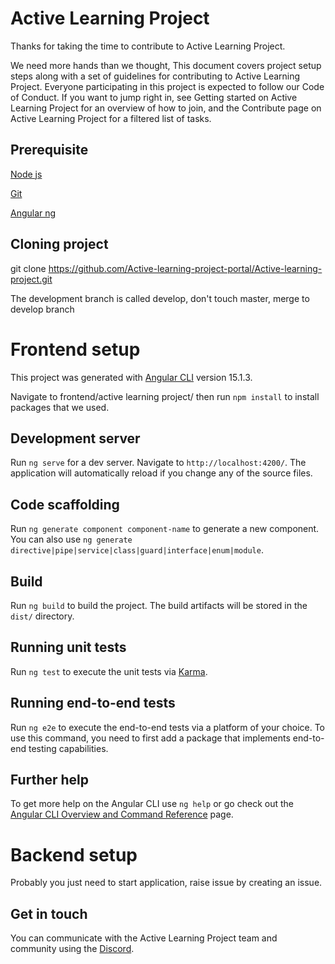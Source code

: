 # Active Learning Project
Thanks for taking the time to contribute to Active Learning Project.

We need more hands than we thought, This document covers project setup steps along with a set of guidelines for contributing to Active Learning Project. Everyone participating in this project is expected to follow our Code of Conduct. If you want to jump right in, see Getting started on Active Learning Project for an overview of how to join, and the Contribute page on Active Learning Project for a filtered list of tasks.

## Prerequisite
[Node js](https://nodejs.org/en/) 

[Git](https://git-scm.com/)

[Angular ng](https://angular.io/)


## Cloning project
git clone https://github.com/Active-learning-project-portal/Active-learning-project.git

The development branch is called develop, don't touch master, merge to develop branch

# Frontend setup

This project was generated with [Angular CLI](https://github.com/angular/angular-cli) version 15.1.3.

Navigate to frontend/active learning project/ then run `npm install` to install packages that we used.

## Development server

Run `ng serve` for a dev server. Navigate to `http://localhost:4200/`. The application will automatically reload if you change any of the source files.

## Code scaffolding

Run `ng generate component component-name` to generate a new component. You can also use `ng generate directive|pipe|service|class|guard|interface|enum|module`.

## Build

Run `ng build` to build the project. The build artifacts will be stored in the `dist/` directory.

## Running unit tests

Run `ng test` to execute the unit tests via [Karma](https://karma-runner.github.io).

## Running end-to-end tests

Run `ng e2e` to execute the end-to-end tests via a platform of your choice. To use this command, you need to first add a package that implements end-to-end testing capabilities.

## Further help

To get more help on the Angular CLI use `ng help` or go check out the [Angular CLI Overview and Command Reference](https://angular.io/cli) page.

# Backend setup

Probably you just need to start application, raise issue by creating an issue.

## Get in touch

You can communicate with the Active Learning Project team and community using the [Discord](https://discord.gg/CqBdnGN8).
